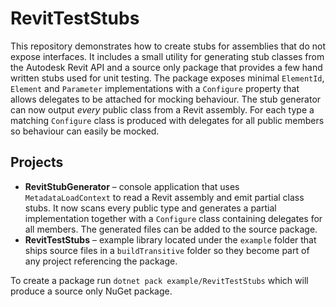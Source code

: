 # RevitTestStubs

This repository demonstrates how to create stubs for assemblies that do not expose interfaces. It includes a small utility for generating stub classes from the Autodesk Revit API and a source only package that provides a few hand written stubs used for unit testing. The package exposes minimal `ElementId`, `Element` and `Parameter` implementations with a `Configure` property that allows delegates to be attached for mocking behaviour.
The stub generator can now output *every* public class from a Revit assembly. For each type a matching `Configure` class is produced with delegates for all public members so behaviour can easily be mocked.

## Projects

- **RevitStubGenerator** – console application that uses `MetadataLoadContext` to read a Revit assembly and emit partial class stubs. It now scans every public type and generates a partial implementation together with a `Configure` class containing delegates for all members. The generated files can be added to the source package.
- **RevitTestStubs** – example library located under the `example` folder that ships source files in a `buildTransitive` folder so they become part of any project referencing the package.

To create a package run `dotnet pack example/RevitTestStubs` which will produce a source only NuGet package.

